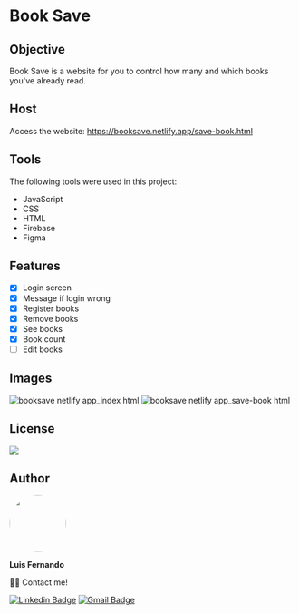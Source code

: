 # Book Save

## Objective

Book Save is a website for you to control how many and which books you've already read.

## Host

Access the website: https://booksave.netlify.app/save-book.html
 
## Tools

The following tools were used in this project:

- JavaScript
- CSS
- HTML
- Firebase
- Figma

## Features

- [x] Login screen
- [x] Message if login wrong
- [x] Register books
- [x] Remove books
- [x] See books
- [x] Book count
- [ ] Edit books

## Images

![booksave netlify app_index html](https://user-images.githubusercontent.com/67171626/130332967-0d2c9b8c-3ae8-4aa5-adc3-6da395361779.png)
![booksave netlify app_save-book html](https://user-images.githubusercontent.com/67171626/130332974-d39c2c3b-d3e5-4147-96ee-33ef67055c40.png)

## License
<img src="https://img.shields.io/github/license/luisfernandodass/book-save"/>

## Author

 <img style="border-radius: 50%;" src="https://avatars.githubusercontent.com/u/67171626?s=460&u=609fc063322b859752a5675bd4e17657e650a389&v=4" width="100px;" alt=""/>
 
 <b>Luis Fernando</b>
  
👋🏽 Contact me!

[![Linkedin Badge](https://img.shields.io/badge/-Luis-blue?style=flat-square&logo=Linkedin&logoColor=white&link=https://www.linkedin.com/in/luisfernando/)](https://www.linkedin.com/in/luisfernando/) 
[![Gmail Badge](https://img.shields.io/badge/-luisfernandodass@gmail.com-c14438?style=flat-square&logo=Gmail&logoColor=white&link=mailto:luisfernandodass@gmail.com)](mailto:luisfernandodass@gmail.com)
